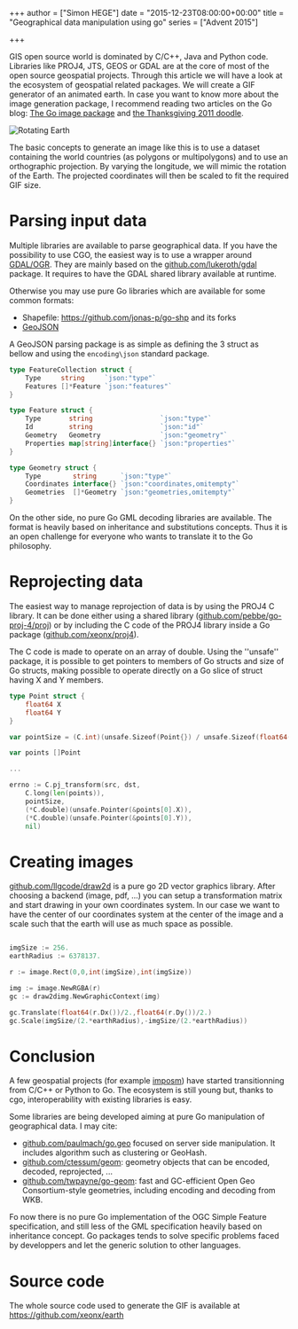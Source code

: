 +++
author = ["Simon HEGE"]
date = "2015-12-23T08:00:00+00:00"
title = "Geographical data manipulation using go"
series = ["Advent 2015"]

+++

GIS open source world is dominated by C/C++, Java and Python code. 
Libraries like PROJ4, JTS, GEOS or GDAL are at the core of most of the 
open source geospatial projects. Through this article we will have a 
look at the ecosystem of geospatial related packages. We will create a 
GIF generator of an animated earth. In case you want to know more about 
the image generation package, I recommend reading two articles on the 
Go blog: [The Go image package](
http://blog.golang.org/go-image-package) and [the Thanksgiving 2011 
doodle](http://blog.golang.org/from-zero-to-go-launching-on-google). 

![Rotating Earth](/postimages/advent-2015/earth.gif)

The basic concepts to generate an image like this is to use a dataset
containing the world countries (as polygons or multipolygons) and to 
use an orthographic projection. By varying the longitude, we will mimic 
the rotation of the Earth. The projected coordinates will then be 
scaled to fit the required GIF size.

# Parsing input data
Multiple libraries are available to parse geographical data. If you 
have the possibility to use CGO, the easiest way is to use a wrapper 
around [GDAL/OGR](https://godoc.org/?q=gdal). They are mainly based on 
the [github.com/lukeroth/gdal](https://github.com/lukeroth/gdal) 
package. It requires to have the GDAL shared library available at 
runtime.

Otherwise you may use pure Go libraries which are available for some 
common formats:

- Shapefile: https://github.com/jonas-p/go-shp and its forks
- [GeoJSON](https://godoc.org/?q=geojson)

A GeoJSON parsing package is as simple as defining the 3 struct as  
bellow and using the ``encoding\json`` standard package.

```go
type FeatureCollection struct {
	Type     string     `json:"type"`
	Features []*Feature `json:"features"`
}

type Feature struct {
	Type       string                 `json:"type"`
	Id         string                 `json:"id"`
	Geometry   Geometry               `json:"geometry"`
	Properties map[string]interface{} `json:"properties"`
}

type Geometry struct {
	Type        string      `json:"type"`
	Coordinates interface{} `json:"coordinates,omitempty"`
	Geometries  []*Geometry `json:"geometries,omitempty"`
}
```

On the other side, no pure Go GML decoding libraries are available. The
format is heavily based on inheritance and substitutions concepts. Thus 
it is an open challenge for everyone who wants to translate it to the 
Go philosophy.

	
# Reprojecting data
The easiest way to manage reprojection of data is by using the PROJ4 C
library. It can be done either using a shared library 
([github.com/pebbe/go-proj-4/proj](https://github.com/pebbe/go-proj-4)) 
or by including the C code of the PROJ4 library inside a Go package
([github.com/xeonx/proj4](https://github.com/xeonx/proj4)).

The C code is made to operate on an array of double. Using the 
''unsafe'' package, it is possible to get pointers to members of Go 
structs and size of Go structs, making possible to operate directly on 
a Go slice of struct having X and Y members.

```go
type Point struct {
	float64 X
	float64 Y
}

var pointSize = (C.int)(unsafe.Sizeof(Point{}) / unsafe.Sizeof(float64(0.0)))

var points []Point

...

errno := C.pj_transform(src, dst,
	C.long(len(points)),
	pointSize,
	(*C.double)(unsafe.Pointer(&points[0].X)),
	(*C.double)(unsafe.Pointer(&points[0].Y)),
	nil)
```

# Creating images
[github.com/llgcode/draw2d](https://github.com/llgcode/draw2d) is a 
pure go 2D vector graphics library. After choosing a backend (image, 
pdf, ...) you can setup a transformation matrix and start drawing in your
own coordinates system. In our case we want to have the center of our 
coordinates system at the center of the image and a scale such that the 
earth will use as much space as possible.
```go

imgSize := 256.
earthRadius := 6378137.

r := image.Rect(0,0,int(imgSize),int(imgSize))

img := image.NewRGBA(r)
gc := draw2dimg.NewGraphicContext(img)

gc.Translate(float64(r.Dx())/2.,float64(r.Dy())/2.)
gc.Scale(imgSize/(2.*earthRadius),-imgSize/(2.*earthRadius))

```

# Conclusion

A few geospatial projects (for example [imposm](http://imposm.org/)) have 
started transitionning from C/C++ or Python to Go. The ecosystem is still 
young but, thanks to cgo, interoperability with existing libraries is 
easy.

Some libraries are being developed aiming at pure Go manipulation of 
geographical data. I may cite:

- [github.com/paulmach/go.geo](https://github.com/paulmach/go.geo) focused
on server side manipulation. It includes algorithm such as clustering or 
GeoHash.
- [github.com/ctessum/geom](https://github.com/ctessum/geom): geometry
objects that can be encoded, decoded, reprojected, ...
- [github.com/twpayne/go-geom](https://github.com/twpayne/go-geom): fast 
and GC-efficient Open Geo Consortium-style geometries, including encoding 
and decoding from WKB.

Fo now there is no pure Go implementation of the OGC Simple Feature 
specification, and still less of the GML specification heavily based on 
inheritance concept. Go packages tends to solve specific problems faced 
by developpers and let the generic solution to other languages.

# Source code
The whole source code used to generate the GIF is available at 
https://github.com/xeonx/earth
